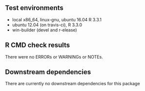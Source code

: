 ## Test environments
* local x86_64, linux-gnu, ubuntu 16.04 R 3.3.1
* ubuntu 12.04 (on travis-ci), R 3.3.0
* win-builder (devel and r-elease)

## R CMD check results
There were no ERRORs or WARNINGs or NOTEs. 


## Downstream dependencies

There are currently no downstream dependencies for this package